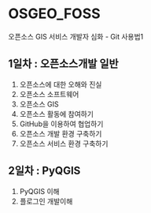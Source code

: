 # OSGEO_FOSS
오픈소스 GIS 서비스 개발자 심화 - Git 사용법1

## 1일차 : 오픈소스개발 일반
1. 오픈소스에 대한 오해와 진실
2. 오픈소스 소프트웨어
3. 오픈소스 GIS
4. 오픈소스 활동에 참여하기
5. GitHub을 이용하여 협업하기
6. 오픈소스 개발 환경 구축하기
7. 오픈소스 서비스 환경 구축하기

## 2일차 : PyQGIS
1. PyQGIS 이해
2. 플로그인 개발이해